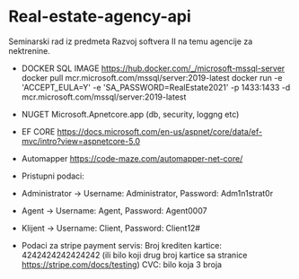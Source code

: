 # Real-estate-agency-api
Seminarski rad iz predmeta Razvoj softvera II na temu agencije za nektrenine.

* DOCKER SQL IMAGE https://hub.docker.com/_/microsoft-mssql-server
    docker pull mcr.microsoft.com/mssql/server:2019-latest
    docker run -e 'ACCEPT_EULA=Y' -e 'SA_PASSWORD=RealEstate2021' -p 1433:1433 -d mcr.microsoft.com/mssql/server:2019-latest

* NUGET Microsoft.Apnetcore.app (db, security, loggng etc)

* EF CORE
    https://docs.microsoft.com/en-us/aspnet/core/data/ef-mvc/intro?view=aspnetcore-5.0

* Automapper https://code-maze.com/automapper-net-core/

* Pristupni podaci:
*   Administrator -> Username: Administrator, Password: Adm1n1strat0r
*   Agent -> Username: Agent, Password: Agent0007
*   Klijent -> Username: Client, Password: Client12#

* Podaci za stripe payment servis:
    Broj krediten kartice: 4242424242424242 (ili bilo koji drug broj kartice sa stranice https://stripe.com/docs/testing)
    CVC: bilo koja 3 broja
